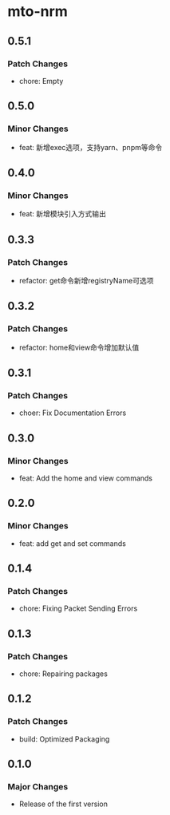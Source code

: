 # mto-nrm

## 0.5.1

### Patch Changes

- chore: Empty

## 0.5.0

### Minor Changes

- feat: 新增exec选项，支持yarn、pnpm等命令

## 0.4.0

### Minor Changes

- feat: 新增模块引入方式输出

## 0.3.3

### Patch Changes

- refactor: get命令新增registryName可选项

## 0.3.2

### Patch Changes

- refactor: home和view命令增加默认值

## 0.3.1

### Patch Changes

- choer: Fix Documentation Errors

## 0.3.0

### Minor Changes

- feat: Add the home and view commands

## 0.2.0

### Minor Changes

- feat: add get and set commands

## 0.1.4

### Patch Changes

- chore: Fixing Packet Sending Errors

## 0.1.3

### Patch Changes

- chore: Repairing packages

## 0.1.2

### Patch Changes

- build: Optimized Packaging

## 0.1.0

### Major Changes

- Release of the first version
